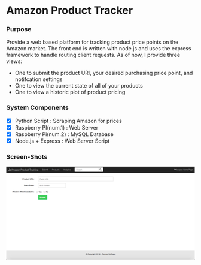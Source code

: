 # Amazon Product Tracker

### Purpose
Provide a web based platform for tracking product price points on the Amazon market. The front end is written with node.js and uses the express framework to handle routing client requests. As of now, I provide three views: 
- One to submit the product URl, your desired purchasing price point, and notifcation settings
- One to view the current state of all of your products
- One to view a historic plot of product pricing

### System Components
- [x] Python Script         : Scraping Amazon for prices 
- [x] Raspberry PI(num.1)   : Web Server
- [x] Raspberry Pi(num.2)   : MySQL Database
- [x] Node.js + Express     : Web Server Script

### Screen-Shots
![Alt text](./website/screen_shots/APT_Submit.png?raw=true "Submit Page")
